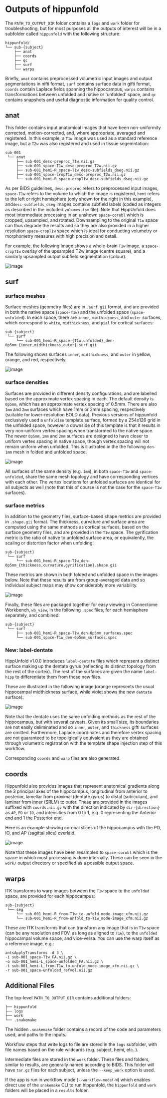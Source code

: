 # Outputs of hippunfold

The `PATH_TO_OUTPUT_DIR` folder contains a `logs` and `work` folder for troubleshooting, but for most purposes all the outputs of interest will be in a subfolder called `hippunfold` with the following structure:

    hippunfold/
    └── sub-{subject}
        ├── anat
        ├── coords
        ├── qc
        ├── surf
        └── warps

Briefly, `anat` contains preprocessed volumetric input images and output segmentations in nifti format, `surf` contains surface data in gifti format, `coords` contain Laplace fields spanning the hippocampus, `warps` contains transformations between unfolded and native or 'unfolded' space, and `qc` contains snapshots and useful diagnostic information for quality control.

## anat

This folder contains input anatomical images that have been non-uniformity corrected,
motion-corrected, and, where appropriate, averaged and registered. 
In this example, a `T1w` image was used as a standard reference image, but a `T2w` was also registered and used in tissue segemntation:

    sub-001
     └── anat
         ├── sub-001_desc-preproc_T1w.nii.gz
         ├── sub-001_space-T1w_desc-preproc_T2w.nii.gz
         ├── sub-001_hemi-R_space-T1w_desc-subfields_dseg.nii.gz
         ├── sub-001_space-cropT1w_desc-preproc_T2w.nii.gz
         └── sub-001_hemi-R_space-cropT1w_desc-subfields_dseg.nii.gz

As per BIDS guidelines, `desc-preproc` refers to preprocessed input images, `space-T1w` refers to the volume to which the image is registered, `hemi` refers to the left or right hemisphere (only shown for the right in this example), and`desc-subfields_dseg` images contains subfield labels (coded as integers as described in the included `volumes.tsv` file). Note that HippUnfold does most intermediate processing in an unshown `space-corobl` which is cropped, upsampled, and rotated. Downsampling to the original `T1w` space can thus degrade the results and so they are also provided in a higher resolution `space-cropT1w` space which is ideal for conducting volumetry or morphometry measures with high precision and detail. 

For example, the following Image shows a whole-brain `T1w` image, a
`space-cropT1w` overlay of the upsampled T2w image (centre square), and a similarly upsampled output
subfield segmentation (colour).

![image](../images/T1-T2-subfields_sag.png)


## surf

### surface meshes

Surface meshes (geometry files) are in `.surf.gii` format, and are
provided in both the native space (`space-T1w`) and the unfolded space
(`space-unfolded`). In each space, there are `inner`, `midthickness`,
and `outer` surfaces, which correspond to `white`, `midthickness`, and
`pial` for cortical surfaces:

    sub-{subject}
     └── surf
         └── sub-001_hemi-R_space-{T1w,unfolded}_den-0p5mm_{inner,midthickness,outer}.surf.gii

The following shows surfaces `inner`, `midthickness`, and `outer` in
yellow, orange, and red, respectively.

![image](../images/inner-mid-outer_sag.png)

### surface densities

Surfaces are provided in different density configurations, and are
labelled based on the approximate vertex spacing in each. The default
density is `0p5mm`, which has an approximate vertex spacing of 0.5mm. There are also
`1mm` and `2mm` surfaces which have 1mm or 2mm spacing, respectively (suitable for
lower-resolution BOLD data). Previous versions of hippunfold exclusively
used a `unfoldiso` template surface, formed by a 254x126 grid in
the unfolded space, however a downside of this template is that it
results in very non-uniform vertex spacing when transformed to the
native space. The newer `0p5mm`,
`1mm` and `2mm` surfaces are designed to have
closer to uniform vertex spacing in native space, though vertex spacing will not remain uniform when unfolded.
This is illustrated in the the following `den-1mm` mesh in folded and
unfolded space.

![image](../images/mesh-foldedunfolded2k.png)

All surfaces of the same density (e.g. `1mm`), in both
`space-T1w` and `space-unfolded`, share the same mesh topology and have
corresponding vertices with each other. The vertex locations for
unfolded surfaces are identical for all subjects as well (note that this
of course is not the case for the `space-T1w` surfaces).

### surface metrics

In addition to the geometry files, surface-based shape metrics are
provided in `.shape.gii` format. The thickness, curvature and surface
area are computed using the same methods as cortical surfaces, based on
the surface geometry files, and are provided in the `T1w` space. The
gyrification metric is the ratio of native to unfolded surface area, or
equivalently, the scaling or distortion factor when unfolding:

    sub-{subject}
     └── surf
         └── sub-001_hemi-R_space-T1w_den-0p5mm_{thickness,curvature,gyrification}.shape.gii

These metrics are shown in both folded and unfolded space in the images
below. Note that these results are from group-averaged data and so
individual subject maps may show considerably more variability.

![image](../images/metrics.png)

Finally, these files are packaged together for easy viewing in
Connectome Workbench, `wb_view`, in the following `.spec` files, for
each hemisphere separately, and combined:

    sub-{subject}
     └── surf
         ├── sub-001_hemi-R_space-T1w_den-0p5mm_surfaces.spec
         └── sub-001_space-T1w_den-0p5mm_surfaces.spec

### New: label-dentate

HippUnfold v1.0.0 introduces `label-dentate` files which represent a distinct surface making up the dentate gyrus (reflecting its distinct topology from the rest of the cortex). The rest of the surfaces are given the name `label-hipp` to differentiate them from these new files. 

These are illustrated in the following image (orange represents the usual hippocampal midthickness surface, while violet shows the new `dentate` surface):

![image](../images/dentate_cor.png)

Note that the dentate uses the same unfolding methods as the rest of the hippocampus, but with several caveats. Given its small size, its boundaries are not easily deliminated and so `inner`, `outer`, and `thickness` gifti surfaces are omitted. Furthermore, Laplace coordinates and therefore vertex spacing are not guaranteed to be topoligically equivalent as they are obtained through volumetric registration with the template shape injection step of this workflow.  

Corresponding `coords` and `warp` files are also generated.

## coords

Hippunfold also provides images that represent anatomical gradients
along the 3 principal axes of the hippocampus, longitudinal from
anterior to posterior, lamellar from proximal (dentate gyrus) to distal
(subiculum), and laminar from inner (SRLM) to outer. These are provided
in the images suffixed with `coords.nii.gz` with the direction indicated
by `dir-{direction}` as `AP`, `PD` or `IO`, and intensities from 0 to 1,
e.g. 0 representing the Anterior end and 1 the Posterior end.

Here is an example showing coronal slices of the hippocampus with the
PD, IO, and AP (sagittal slice) overlaid.

![image](../images/laplace.png)

Note that these images have been resampled to `space-corobl` which is
the space in which most processing is done internally. These can be seen
in the `work/` output directory or specified as a possible output space.

## warps

ITK transforms to warp images between the `T1w` space to the `unfolded`
space, are provided for each hippocampus:

    sub-{subject}
     └── seg
         └── sub-001_hemi-R_from-T1w_to-unfold_mode-image_xfm.nii.gz
         └── sub-001_hemi-R_from-unfold_to-T1w_mode-image_xfm.nii.gz

These are ITK transforms that can transform any image that is in `T1w`
space (can be any resolution and FOV, as long as aligned to `T1w`), to
the `unfolded` hippocampal volume space, and vice-versa. You can use the
warp itself as a reference image, e.g.:

    antsApplyTransforms -d 3 \
    -i sub-001_space-T1w_FA.nii.gz \
    -o sub-001_hemi-L_space-unfolded_FA.nii.gz \
    -t sub-001_hemi-L_from-T1w_to-unfold_mode-image_xfm.nii.gz \
    -r sub-001_space-unfolded_refvol.nii.gz

## Additional Files

The top-level `PATH_TO_OUTPUT_DIR` contains additional folders:

    ├── hippunfold
    ├── logs
    ├── work
    └── .snakemake

The hidden `.snakemake` folder contains a record of the code and parameters used,
and paths to the inputs.

Workflow steps that write logs to file are stored in the `logs`
subfolder, with file names based on the rule wildcards (e.g. subject,
hemi, etc..).

Intermediate files are stored in the `work` folder. These files and
folders, similar to results, are generally named according to BIDS. This
folder will have `tar.gz` files for each subject, unless the
`--keep_work` option is used.

If the app is run in workflow mode
(`--workflow-mode`/`-W`) which enables direct
use of the `snakemake` CLI to run hippunfold, the
`hippunfold` and `work` folders will be placed
in a `results` folder.
